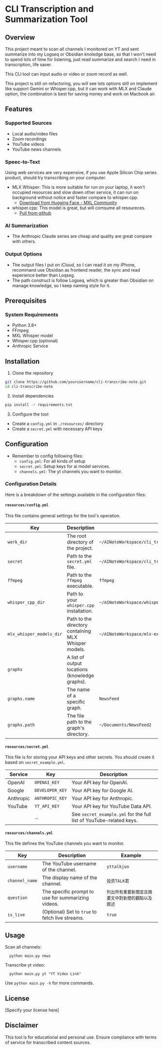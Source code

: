 # CLI Transcription and Summarization Tool


## Overview

This project meant to scan all channels I monitored on YT and sent summarize into my Logseq or Obsidian knoledge base, so that I won't need to spend lots of time for listening, just read summarize and search I need in transcription, life saver.

This CLI tool can input audio or video or zoom record as well.

This project is still on refactoring, you will see lots options still on implement like support Gemini or Whisper.cpp, but it can work with MLX and Claude option, the combination is best for saving money and work on Macbook air.


## Features

### Supported Sources
- Local audio/video files
- Zoom recordings
- YouTube videos
- YouTube news channels

### Speec-to-Text

Using web services are very expensive, if you use Apple Silicon Chip series product, should try transcribing on your computer.
- MLX Whisper: This is more suitable for run on your laptop, it won't occupied resources and slow down other service, it can run on background without notice and faster compare to whisper.cpp.
  - [Download from Hugging Face - MXL Community](https://huggingface.co/collections/mlx-community/whisper-663256f9964fbb1177db93dc)
- whisper.cpp: This model is great, but will comsume all resoureces.
  - [Pull from github](https://github.com/ggerganov/whisper.cpp)

### AI Summarization
- The Anthropic Claude series are cheap and quality are great compare with others. 


### Output Options
- The output files I put on iCloud, so I can read it on my iPhone, recommand use Obsidian as frontend reader, the sync and read experience better than Loqseg.
- The path construct is follow Logseq, which is greater than Obsidian on manage knowledge, so I keep naming style for it.


## Prerequisites

### System Requirements
- Python 3.8+
- FFmpeg
- MXL Whisper model
- Whisper.cpp (optional)
- Anthropic Service


## Installation

1. Clone the repository
```bash
git clone https://github.com/yourusername/cli-transcribe-note.git
cd cli-transcribe-note
```

2. Install dependencies
```bash
pip install -r requirements.txt
```

3. Configure the tool
- Create a `config.yml` in `./resources/` directory
- Create a `secret.yml` with necessary API keys


## Configuration

- Remember to config following files:
  - `config.yml`: For all kinds of setup
  - `secret.yml`: Setup keys for ai model services.
  - `channels.yml`: The yt channels you want to monitor.

### Configuration Details

Here is a breakdown of the settings available in the configuration files:

#### `resources/config.yml`

This file contains general settings for the tool's operation.

| Key                      | Description                                       | Example                                                 |
| ------------------------ | ------------------------------------------------- | ------------------------------------------------------- |
| `work_dir`               | The root directory of the project.                | `~/AINoteWorkspace/cli_transcrib_note`                  |
| `secret`                 | Path to the `secret.yml` file.                    | `~/AINoteWorkspace/cli_transcrib_note/resources/secret.yml` |
| `ffmpeg`                 | Path to the `ffmpeg` executable.                  | `ffmpeg`                                                |
| `whisper_cpp_dir`        | Path to your `whisper.cpp` installation.          | `~/AINoteWorkspace/whisper.cpp`                         |
| `mlx_whisper_models_dir` | Path to the directory containing MLX Whisper models. | `~/AINoteWorkspace/mlx-examples/models`                 |
| `graphs`                 | A list of output locations (knowledge graphs).    |                                                         |
| `graphs.name`            | The name of a specific graph.                     | `NewsFeed`                                              |
| `graphs.path`            | The file path to the graph's directory.           | `~/Documents/NewsFeed2`                                 |

#### `resources/secret.yml`

This file is for storing your API keys and other secrets. You should create it based on `secret_example.yml`.

| Service   | Key             | Description                   |
| --------- | --------------- | ----------------------------- |
| OpenAI    | `OPENAI_KEY`    | Your API key for OpenAI.      |
| Google    | `DEVELOPER_KEY` | Your API key for Google AI.   |
| Anthropic | `ANTHROPIC_KEY` | Your API key for Anthropic.   |
| YouTube   | `YT_API_KEY`    | Your API key for YouTube Data API. |
|           | ...             | See `secret_example.yml` for the full list of YouTube-related keys. |

#### `resources/channels.yml`

This file defines the YouTube channels you want to monitor.

| Key            | Description                                           | Example                               |
| -------------- | ----------------------------------------------------- | ------------------------------------- |
| `username`     | The YouTube username of the channel.                  | `yttalkjun`                           |
| `channel_name` | The display name of the channel.                      | `投资TALK君`                          |
| `question`     | The specific prompt to use for summarizing videos.    | `列出所有重要新聞並且摘要文中對新聞的觀點以及敘述` |
| `is_live`      | (Optional) Set to `true` to fetch live streams.       | `true`                                |


## Usage

Scan all channels:
```
  python main.py news
```

Transcribe yt video:
```
  python main.py yt "YT Video Link"
```

Use `python main.py -h` for more commands.


## License

[Specify your license here]

## Disclaimer

This tool is for educational and personal use. Ensure compliance with terms of service for transcribed content sources.